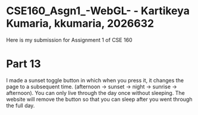 # CSE160_Asgn1_-WebGL- - Kartikeya Kumaria, kkumaria, 2026632
Here is my submission for Assignment 1 of CSE 160

# Part 13
I made a sunset toggle button in which when you press it, it changes the page to a subsequent time. (afternoon -> sunset -> night -> sunrise -> afternoon). You can only live through the day once without sleeping. The website will remove the button so that you can sleep after you went through the full day.